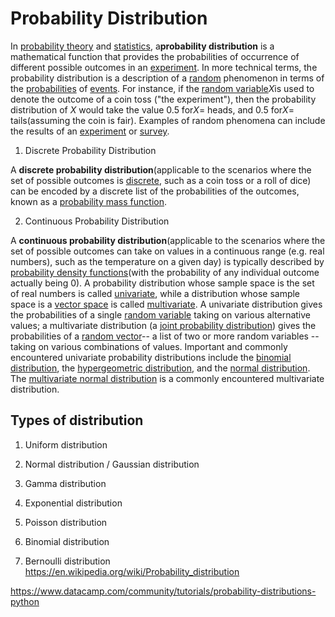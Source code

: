 # Probability Distribution

In [probability theory](https://en.wikipedia.org/wiki/Probability_theory) and [statistics](https://en.wikipedia.org/wiki/Statistics), a**probability distribution** is a mathematical function that provides the probabilities of occurrence of different possible outcomes in an [experiment](https://en.wikipedia.org/wiki/Experiment_(probability_theory)). In more technical terms, the probability distribution is a description of a [random](https://en.wikipedia.org/wiki/Randomness) phenomenon in terms of the [probabilities](https://en.wikipedia.org/wiki/Probability) of [events](https://en.wikipedia.org/wiki/Event_(probability_theory)). For instance, if the [random variable](https://en.wikipedia.org/wiki/Random_variable)*X*is used to denote the outcome of a coin toss ("the experiment"), then the probability distribution of *X* would take the value 0.5 for*X*= heads, and 0.5 for*X*= tails(assuming the coin is fair). Examples of random phenomena can include the results of an [experiment](https://en.wikipedia.org/wiki/Experiment_(probability_theory)) or [survey](https://en.wikipedia.org/wiki/Survey_methodology).

1. Discrete Probability Distribution

A **discrete probability distribution**(applicable to the scenarios where the set of possible outcomes is [discrete](https://en.wikipedia.org/wiki/Discrete_probability_distribution), such as a coin toss or a roll of dice) can be encoded by a discrete list of the probabilities of the outcomes, known as a [probability mass function](https://en.wikipedia.org/wiki/Probability_mass_function).

2. Continuous Probability Distribution

A **continuous probability distribution**(applicable to the scenarios where the set of possible outcomes can take on values in a continuous range (e.g. real numbers), such as the temperature on a given day) is typically described by [probability density functions](https://en.wikipedia.org/wiki/Probability_density_function)(with the probability of any individual outcome actually being 0).
A probability distribution whose sample space is the set of real numbers is called [univariate](https://en.wikipedia.org/wiki/Univariate_distribution), while a distribution whose sample space is a [vector space](https://en.wikipedia.org/wiki/Vector_space) is called [multivariate](https://en.wikipedia.org/wiki/Multivariate_distribution). A univariate distribution gives the probabilities of a single [random variable](https://en.wikipedia.org/wiki/Random_variable) taking on various alternative values; a multivariate distribution (a [joint probability distribution](https://en.wikipedia.org/wiki/Joint_probability_distribution)) gives the probabilities of a [random vector](https://en.wikipedia.org/wiki/Random_vector)-- a list of two or more random variables -- taking on various combinations of values. Important and commonly encountered univariate probability distributions include the [binomial distribution](https://en.wikipedia.org/wiki/Binomial_distribution), the [hypergeometric distribution](https://en.wikipedia.org/wiki/Hypergeometric_distribution), and the [normal distribution](https://en.wikipedia.org/wiki/Normal_distribution). The [multivariate normal distribution](https://en.wikipedia.org/wiki/Multivariate_normal_distribution) is a commonly encountered multivariate distribution.

## Types of distribution

1. Uniform distribution

2. Normal distribution / Gaussian distribution

3. Gamma distribution

4. Exponential distribution

5. Poisson distribution

6. Binomial distribution

7. Bernoulli distribution
<https://en.wikipedia.org/wiki/Probability_distribution>

<https://www.datacamp.com/community/tutorials/probability-distributions-python>
